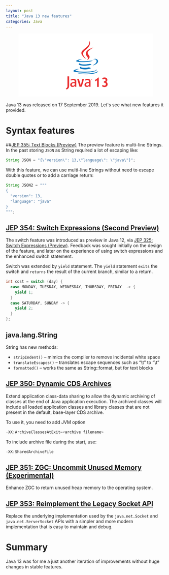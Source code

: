 ```yaml
---
layout: post
title: "Java 13 new features"
categories: Java
---
```


<figure>
  <img src="/assets/2019-10-01-java-13-new-features/java13.png" alt="Java 13" />
</figure>

Java 13 was released on 17 September 2019. Let's see what new features it provided.

# Syntax features

##[JEP 355: Text Blocks (Preview)](https://openjdk.java.net/jeps/355)
The preview feature is multi-line Strings. In the past storing `JSON` as String required a lot of escaping like:
```java
String JSON = "{\"version\": 13,\"language\": \"java\"}";
```
With this feature, we can use multi-line Strings without need to escape double quotes or to add a carriage return:
```java
String JSON2 = """
{
  "version": 13,
  "language": "java"
}
""";
```

## [JEP 354: Switch Expressions (Second Preview)](https://openjdk.java.net/jeps/354)

The switch feature was introduced as preview in Java 12, via [JEP 325: Switch Expressions (Preview)](https://openjdk.java.net/jeps/325).
Feedback was sought initially on the design of the feature, and later on the experience of using switch expressions and the enhanced switch statement.

Switch was extended by `yield` statement.
The `yield` statement `exits` the switch and `returns` the result of the current branch, similar to a return.

```java
int cost = switch (day) {
  case MONDAY, TUESDAY, WEDNESDAY, THURSDAY, FRIDAY  -> {
    yield 1;
  }
  case SATURDAY, SUNDAY -> {
    yield 2;
  }
};
```

## java.lang.String
String has new methods:

* `stripIndent()` – mimics the compiler to remove incidental white space
* `translateEscapes()` – translates escape sequences such as “\\t” to “\t”
* `formatted()` – works the same as String::format, but for text blocks


## [JEP 350: Dynamic CDS Archives](https://openjdk.java.net/jeps/350)

Extend application class-data sharing to allow the dynamic archiving of classes at the end of Java application execution.
The archived classes will include all loaded application classes and library classes that are not present in the default, base-layer CDS archive.

To use it, you need to add JVM option
```java
-XX:ArchiveClassesAtExit=<archive filename>
```
To include archive file during the start, use:
```java
-XX:SharedArchiveFile
```

## [JEP 351: ZGC: Uncommit Unused Memory (Experimental)](https://openjdk.java.net/jeps/351)

Enhance ZGC to return unused heap memory to the operating system.

## [JEP 353: Reimplement the Legacy Socket API](https://openjdk.java.net/jeps/353)

Replace the underlying implementation used by the `java.net.Socket` and `java.net.ServerSocket` APIs with a simpler and more modern implementation that is easy to maintain and debug.

# Summary 
Java 13 was for me a just another iteration of improvements without huge changes in stable features. 